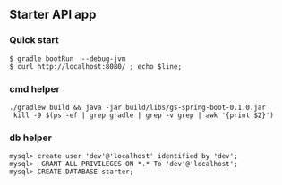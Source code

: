 ## Starter API app

### Quick start
```
$ gradle bootRun  --debug-jvm
$ curl http://localhost:8080/ ; echo $line;
```

### cmd helper
```
./gradlew build && java -jar build/libs/gs-spring-boot-0.1.0.jar
 kill -9 $(ps -ef | grep gradle | grep -v grep | awk '{print $2}')
```

### db helper
```
mysql> create user 'dev'@'localhost' identified by 'dev';
mysql>  GRANT ALL PRIVILEGES ON *.* To 'dev'@'localhost';
mysql> CREATE DATABASE starter;
```
